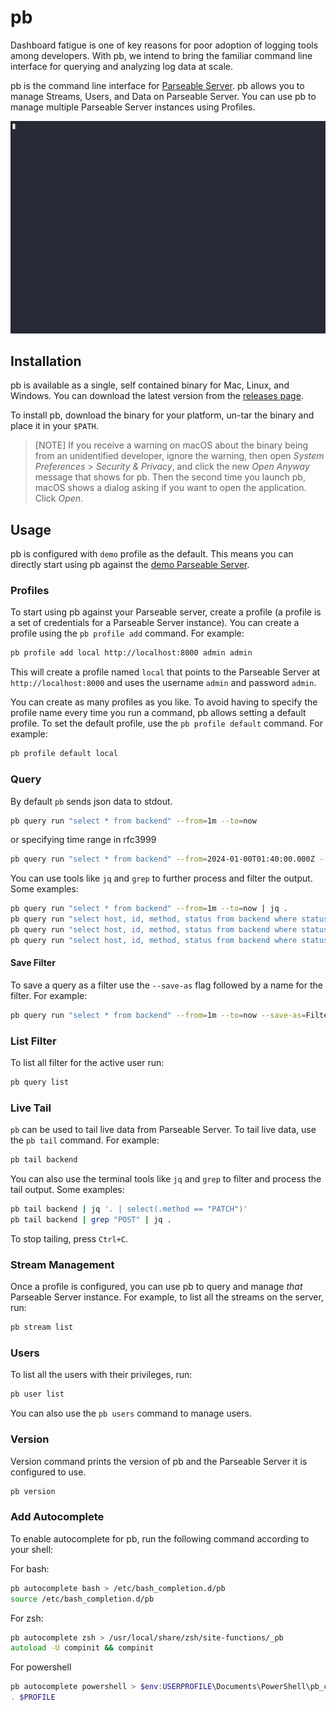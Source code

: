 # pb

Dashboard fatigue is one of key reasons for poor adoption of logging tools among developers. With pb, we intend to bring the familiar command line interface for querying and analyzing log data at scale.

pb is the command line interface for [Parseable Server](https://github.com/parseablehq/parseable). pb allows you to manage Streams, Users, and Data on Parseable Server. You can use pb to manage multiple Parseable Server instances using Profiles.

![pb](https://github.com/parseablehq/.github/blob/main/images/pb/pb.gif?raw=true)

## Installation

pb is available as a single, self contained binary for Mac, Linux, and Windows. You can download the latest version from the [releases page](https://github.com/parseablehq/pb/releases/latest).

To install pb, download the binary for your platform, un-tar the binary and place it in your `$PATH`.

> [NOTE]
> If you receive a warning on macOS about the binary being from an unidentified developer, ignore the warning, then open _System Preferences_ > _Security & Privacy_, and click the new  _Open Anyway_ message that shows for pb. Then the second time you launch pb, macOS shows a dialog asking if you want to open the application. Click _Open_.

## Usage

pb is configured with `demo` profile as the default. This means you can directly start using pb against the [demo Parseable Server](https://demo.parseable.com).

### Profiles

To start using pb against your Parseable server, create a profile (a profile is a set of credentials for a Parseable Server instance). You can create a profile using the `pb profile add` command. For example:

```bash
pb profile add local http://localhost:8000 admin admin
```

This will create a profile named `local` that points to the Parseable Server at `http://localhost:8000` and uses the username `admin` and password `admin`.

You can create as many profiles as you like. To avoid having to specify the profile name every time you run a command, pb allows setting a default profile. To set the default profile, use the `pb profile default` command. For example:

```bash
pb profile default local
```

### Query

By default `pb` sends json data to stdout.

```bash
pb query run "select * from backend" --from=1m --to=now
```

or specifying time range in rfc3999

```bash
pb query run "select * from backend" --from=2024-01-00T01:40:00.000Z --to=2024-01-00T01:55:00.000Z
```

You can use tools like `jq` and `grep` to further process and filter the output. Some examples:

```bash
pb query run "select * from backend" --from=1m --to=now | jq .
pb query run "select host, id, method, status from backend where status = 500" --from=1m --to=now | jq . > 500.json
pb query run "select host, id, method, status from backend where status = 500" | jq '. | select(.method == "PATCH")'
pb query run "select host, id, method, status from backend where status = 500" --from=1m --to=now | grep "POST" | jq . | less
```

#### Save Filter

To save a query as a filter use the `--save-as` flag followed by a name for the filter. For example:

```bash
pb query run "select * from backend" --from=1m --to=now --save-as=FilterName
```

### List Filter

To list all filter for the active user run:

```bash
pb query list
```

### Live Tail

`pb` can be used to tail live data from Parseable Server. To tail live data, use the `pb tail` command. For example:

```bash
pb tail backend
```

You can also use the terminal tools like `jq` and `grep` to filter and process the tail output. Some examples:

```bash
pb tail backend | jq '. | select(.method == "PATCH")'
pb tail backend | grep "POST" | jq .
```

To stop tailing, press `Ctrl+C`.

### Stream Management

Once a profile is configured, you can use pb to query and manage _that_ Parseable Server instance. For example, to list all the streams on the server, run:

```bash
pb stream list
```

### Users

To list all the users with their privileges, run:

```bash
pb user list
```

You can also use the `pb users` command to manage users.

### Version

Version command prints the version of pb and the Parseable Server it is configured to use.

```bash
pb version
```

### Add Autocomplete

To enable autocomplete for pb, run the following command according to your shell:

For bash:

```bash
pb autocomplete bash > /etc/bash_completion.d/pb
source /etc/bash_completion.d/pb
```

For zsh:

```zsh
pb autocomplete zsh > /usr/local/share/zsh/site-functions/_pb
autoload -U compinit && compinit
```

For powershell

```powershell
pb autocomplete powershell > $env:USERPROFILE\Documents\PowerShell\pb_complete.ps1
. $PROFILE
```
